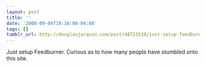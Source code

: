 ```yaml
---
layout: post
title: ''
date: '2008-09-04T10:16:00-04:00'
tags: []
tumblr_url: http://douglasjarquin.com/post/48723538/just-setup-feedburner-curious-as-to-how-many
---
```

Just setup Feedburner. Curious as to how many people have stumbled onto this site.
